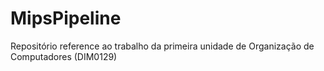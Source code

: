# MipsPipeline
Repositório reference ao trabalho da primeira unidade de Organização de Computadores (DIM0129)
